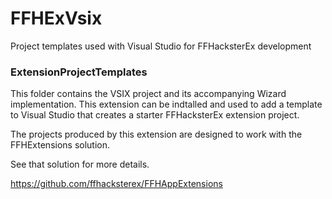 # FFHExVsix
Project templates used with Visual Studio for FFHacksterEx development

### ExtensionProjectTemplates
This folder contains the VSIX project and its accompanying
Wizard implementation. This extension can be indtalled
and used to add a template to Visual Studio that creates a starter FFHacksterEx extension project.

The projects produced by this extension are designed to work with the FFHExtensions solution.

See that solution for more details.

https://github.com/ffhacksterex/FFHAppExtensions
